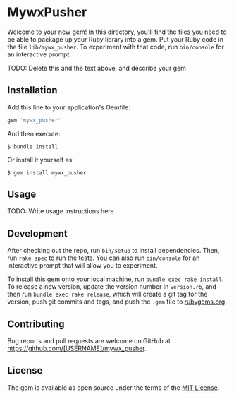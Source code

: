 # MywxPusher

Welcome to your new gem! In this directory, you'll find the files you need to be able to package up your Ruby library into a gem. Put your Ruby code in the file `lib/mywx_pusher`. To experiment with that code, run `bin/console` for an interactive prompt.

TODO: Delete this and the text above, and describe your gem

## Installation

Add this line to your application's Gemfile:

```ruby
gem 'mywx_pusher'
```

And then execute:

    $ bundle install

Or install it yourself as:

    $ gem install mywx_pusher

## Usage

TODO: Write usage instructions here

## Development

After checking out the repo, run `bin/setup` to install dependencies. Then, run `rake spec` to run the tests. You can also run `bin/console` for an interactive prompt that will allow you to experiment.

To install this gem onto your local machine, run `bundle exec rake install`. To release a new version, update the version number in `version.rb`, and then run `bundle exec rake release`, which will create a git tag for the version, push git commits and tags, and push the `.gem` file to [rubygems.org](https://rubygems.org).

## Contributing

Bug reports and pull requests are welcome on GitHub at https://github.com/[USERNAME]/mywx_pusher.


## License

The gem is available as open source under the terms of the [MIT License](https://opensource.org/licenses/MIT).
